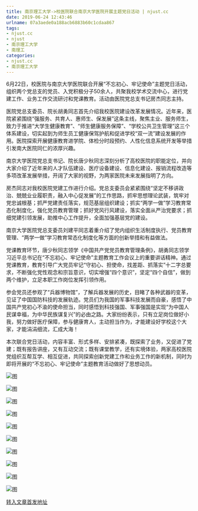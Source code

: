 ```yaml
---
title: 南京理工大学->校医院联合南京大学医院开展主题党日活动 | njust.cc
date: 2019-06-24 12:43:46
urlname: 07a3aede0a188acb6883b60c1cdaa867
tags: 
- njust.cc
- njust
- 南京理工大学
- 南理工
categories:
- njust.cc
- 南京理工大学
---
```



6月22日，校医院与南京大学医院联合开展“不忘初心、牢记使命”主题党日活动，组织两个党总支的党员、入党积极分子50余人，共聚我校学术交流中心，进行党建工作、业务工作交流研讨和党课教育。活动由医院党总支书记房杰同志主持。

医院党总支委员、院长胡勇同志首先介绍我校医院建设改革发展情况。近年来，医院紧紧围绕“强服务、共育人、惠师生、保发展”这条主线，聚焦主业、服务师生，致力于推进“大学生健康教育”、“师生健康服务保障”、“学校公共卫生管理”这三个体系建设，切实起到为师生员工健康保驾护航和促进学校“双一流”建设发展的作用。医院探索开展健康教育进学院、体检分时段预约、人性化信息系统开发等举措引发南大医院同仁的浓厚兴趣。

南京大学医院党总支书记、院长唐少秋同志深刻分析了高校医院的职能定位，并向大家介绍了近年来的人才队伍建设、医疗设备建设、信息化建设、报销流程改造等多项改革发展举措，开阔了大家的视野，为两家医院未来发展指明了方向。

房杰同志对我校医院党建工作进行介绍。党总支委员会紧紧围绕“坚定不移讲政治、兢兢业业履职责，融入中心促发展”的工作思路，抓牢思想理论武装，筑牢对党忠诚根基；抓严党建责任落实，规范基层组织建设；抓实“两学一做”学习教育常态化制度化，强化党员教育管理；抓好党风行风建设，落实全面从严治党要求；抓细党建引领发展，助推中心工作提升，全面加强基层党的建设。

南京大学医院党总支委员刘建平同志着重介绍了党内组织生活制度执行、党员教育管理、“两学一做”学习教育常态化制度化等方面的创新举措和有益做法。

党课教育环节，唐少秋同志领学《中国共产党党员教育管理条例》，胡勇同志领学习近平总书记在“不忘初心、牢记使命”主题教育工作会议上的重要讲话精神。通过党课教育，教育引导广大党员牢记“守初心、担使命，找差距、抓落实”十二字总要求，不断强化党性观念和宗旨意识，切实增强“四个意识”，坚定“四个自信”，做到两个维护，立足本职工作岗位发挥引领作用。

参会党员还参观了“兵器博物馆”，了解兵器发展的历史，目睹了各种武器的变革，见证了中国国防科技的发展轨迹。党员们为我国的军事科技发展而自豪，感悟了中国共产党初心不渝的使命担当，同时感悟到科技强国、军事强国是实现“为中国人民谋幸福，为中华民族谋复兴”的必由之路。大家纷纷表示，只有立足岗位做好小我，努力做好医疗保障，参与健康育人，主动担当作为，才能建设好学校这个大家，才能涓涓细流，汇成大海！

本次联合党日活动，内容丰富、形式多样、安排紧凑，既探索了业务，又促进了党建；既有报告讲座，又有互动交流；既有课堂教学，还有实境体验，两家高校医院党组织互帮互学、相互促进，共同探索创新党建工作和业务工作的新机制，同时为即将开展的“不忘初心、牢记使命”主题教育活动做好了思想动员。



![图](http://zs.njust.edu.cn/_upload/article/images/ab/78/03a21bcb47cbbf13cc47c14bfa8b/96424c87-7279-414c-95e8-5763686fbac2.jpg)

![图](http://zs.njust.edu.cn/_upload/article/images/ab/78/03a21bcb47cbbf13cc47c14bfa8b/05aa73cb-38b3-45c3-be26-dd0733c13e94.jpg)

![图](http://zs.njust.edu.cn/_upload/article/images/ab/78/03a21bcb47cbbf13cc47c14bfa8b/e91d3b12-288e-4c8a-a5a6-1f84f50cb55b.jpg)

![图](http://zs.njust.edu.cn/_upload/article/images/ab/78/03a21bcb47cbbf13cc47c14bfa8b/8eaa08a2-901f-4151-85a7-13f8b1b681fb.jpg)

![图](http://zs.njust.edu.cn/_upload/article/images/ab/78/03a21bcb47cbbf13cc47c14bfa8b/81b2d457-7493-4cf5-9834-d40be075ba37.jpg)

![图](http://zs.njust.edu.cn/_upload/article/images/ab/78/03a21bcb47cbbf13cc47c14bfa8b/6ca03c3c-7919-474b-964c-002c2e328463.jpg)

![图](http://zs.njust.edu.cn/_upload/article/images/ab/78/03a21bcb47cbbf13cc47c14bfa8b/53390961-ab4a-45be-aa4f-3da0945b1213.jpg)

![图](http://zs.njust.edu.cn/_upload/article/images/ab/78/03a21bcb47cbbf13cc47c14bfa8b/2f333e3d-254a-4932-a739-131d5e8d9db8.jpg)

![图](http://zs.njust.edu.cn/_upload/article/images/ab/78/03a21bcb47cbbf13cc47c14bfa8b/21d205da-ad6f-437f-95c3-658248c03788.jpg)

![图](http://zs.njust.edu.cn/_upload/article/images/ab/78/03a21bcb47cbbf13cc47c14bfa8b/20cf33e3-8341-490d-948f-e0382cff0f7e.jpg)

[转入文章首发地址](http://zs.njust.edu.cn/1e/46/c4621a204358/page.htm)